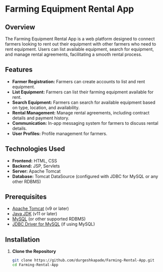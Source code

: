 # Farming Equipment Rental App

## Overview

The Farming Equipment Rental App is a web platform designed to connect farmers looking to rent out their equipment with other farmers who need to rent equipment. Users can list available equipment, search for equipment, and manage rental agreements, facilitating a smooth rental process.

## Features

- **Farmer Registration:** Farmers can create accounts to list and rent equipment.
- **List Equipment:** Farmers can list their farming equipment available for rent.
- **Search Equipment:** Farmers can search for available equipment based on type, location, and availability.
- **Rental Management:** Manage rental agreements, including contract details and payment history.
- **Communication:** In-app messaging system for farmers to discuss rental details.
- **User Profiles:** Profile management for farmers.

## Technologies Used

- **Frontend:** HTML, CSS
- **Backend:** JSP, Servlets
- **Server:** Apache Tomcat
- **Database:** Tomcat DataSource (configured with JDBC for MySQL or any other RDBMS)

## Prerequisites

- [Apache Tomcat](http://tomcat.apache.org/) (v9 or later)
- [Java JDK](https://www.oracle.com/java/technologies/javase-downloads.html) (v11 or later)
- [MySQL](https://www.mysql.com/) (or other supported RDBMS)
- [JDBC Driver for MySQL](https://dev.mysql.com/downloads/connector/j/) (if using MySQL)

## Installation

1. **Clone the Repository**

   ```bash
   git clone https://github.com/durgeshkapade/Farming-Rental-App.git
   cd Farming-Rental-App
